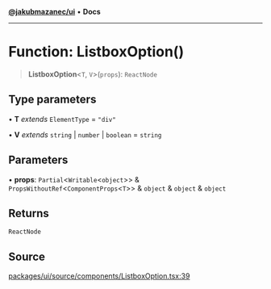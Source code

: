 [**@jakubmazanec/ui**](../README.md) • **Docs**

---

# Function: ListboxOption()

> **ListboxOption**\<`T`, `V`\>(`props`): `ReactNode`

## Type parameters

• **T** _extends_ `ElementType` = `"div"`

• **V** _extends_ `string` \| `number` \| `boolean` = `string`

## Parameters

• **props**: `Partial`\<`Writable`\<`object`\>\> & `PropsWithoutRef`\<`ComponentProps`\<`T`\>\> &
`object` & `object` & `object`

## Returns

`ReactNode`

## Source

[packages/ui/source/components/ListboxOption.tsx:39](https://github.com/jakubmazanec/tools/blob/bb20df5276ddb119762948adc2cda520aef09f0f/packages/ui/source/components/ListboxOption.tsx#L39)
